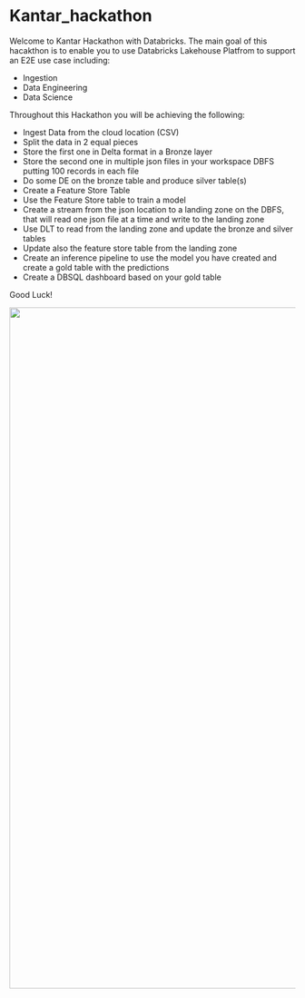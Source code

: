 # Kantar_hackathon

Welcome to Kantar Hackathon with Databricks. The main goal of this hacakthon is to enable you to use Databricks Lakehouse Platfrom to support an E2E use case including:
- Ingestion
- Data Engineering
- Data Science

Throughout this Hackathon you will be achieving the following:
- Ingest Data from the cloud location (CSV)
- Split the data in 2 equal pieces
- Store the first one in Delta format in a Bronze layer
- Store the second one in multiple json files in your workspace DBFS putting 100 records in each file
- Do some DE on the bronze table and produce silver table(s)
- Create a Feature Store Table
- Use the Feature Store table to train a model
- Create a stream from the json location to a landing zone on the DBFS, that will read one json file at a time and write to the landing zone
- Use DLT to read from the landing zone and update the bronze and silver tables
- Update also the feature store table from the landing zone
- Create an inference pipeline to use the model you have created and create a gold table with the predictions
- Create a DBSQL dashboard based on your gold table

Good Luck!

<div>
  <img src="https://s3.us-west-2.amazonaws.com/files.training.databricks.com/ohamdan/Kantar_Hackathon.jpeg" width="1200">
</div>
